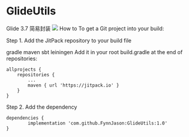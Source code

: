 # GlideUtils
Glide 3.7 简易封装
[![](https://jitpack.io/v/FynnJason/GlideUtils.svg)](https://jitpack.io/#FynnJason/GlideUtils)
How to
To get a Git project into your build:

Step 1. Add the JitPack repository to your build file

gradle
maven
sbt
leiningen
Add it in your root build.gradle at the end of repositories:

	allprojects {
		repositories {
			...
			maven { url 'https://jitpack.io' }
		}
	}
Step 2. Add the dependency

	dependencies {
	        implementation 'com.github.FynnJason:GlideUtils:1.0'
	}
